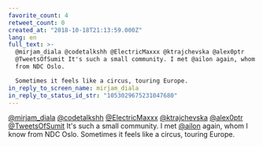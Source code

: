 ```yaml
---
favorite_count: 4
retweet_count: 0
created_at: "2018-10-18T21:13:59.000Z"
lang: en
full_text: >-
  @mirjam_diala @codetalkshh @ElectricMaxxx @ktrajchevska @alex0ptr
  @TweetsOfSumit It's such a small community. I met @ailon again, whom I know
  from NDC Oslo. 

  Sometimes it feels like a circus, touring Europe.
in_reply_to_screen_name: mirjam_diala
in_reply_to_status_id_str: "1053029675231047680"
---
```


[@mirjam_diala](https://twitter.com/mirjam_diala)
[@codetalkshh](https://twitter.com/codetalkshh)
[@ElectricMaxxx](https://twitter.com/ElectricMaxxx)
[@ktrajchevska](https://twitter.com/ktrajchevska)
[@alex0ptr](https://twitter.com/alex0ptr)
[@TweetsOfSumit](https://twitter.com/TweetsOfSumit) It's such a small community.
I met [@ailon](https://twitter.com/ailon) again, whom I know from NDC Oslo.
Sometimes it feels like a circus, touring Europe.
